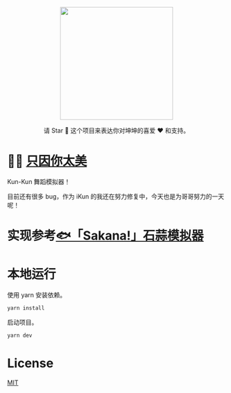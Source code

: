 <p align="center">
    <img src="https://github.com/SyMind/ji/blob/main/public/kun.png" height="260px">
</p>

<p align="center">请 Star 🌟 这个项目来表达你对坤坤的喜爱 ❤️ 和支持。</p>

# 🐔🏀 [只因你太美](https://symind.github.io/ji)

Kun-Kun 舞蹈模拟器！

目前还有很多 bug，作为 iKun 的我还在努力修复中，今天也是为哥哥努力的一天呢！

# 实现参考[🐟「Sakana!」石蒜模拟器](https://github.com/itorr/sakana)

# 本地运行

使用 yarn 安装依赖。

```bash
yarn install
```

启动项目。

```bash
yarn dev
```

# License

[MIT](https://github.com/SyMind/ji/blob/main/LICENSE)
